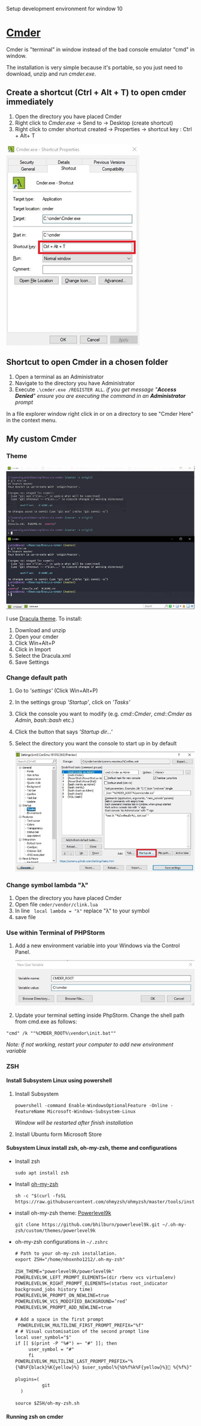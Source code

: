 Setup development environment for window 10



# [Cmder](https://cmder.net/)

Cmder is "terminal" in window instead of the bad console emulator "cmd" in window.

The installation is very simple because it's portable, so you just need to download, unzip and run *cmder.exe*.

## Create a shortcut (Ctrl + Alt + T) to open cmder immediately

1. Open the directory you have placed Cmder
2. Right click to *Cmder.exe* -> Send to -> Desktop (create shortcut)
3. Right click to cmder shortcut created -> Properties -> shortcut key : Ctrl + Alt+ T

![properties cmder](img/Properties_cmder.jpg)

## Shortcut to open Cmder in a chosen folder

1. Open a terminal as an Administrator
2. Navigate to the directory you have Administrator
3. Execute ```.\cmder.exe /REGISTER ALL```. *if you get message "**Access Denied**" ensure you are executing the command in an **Administrator** prompt* 

In a file explorer window right click in or on a directory to see "Cmder Here" in the context menu.

## My custom Cmder

### Theme

![dracula theme cmder](img/cmder.png)

I use [Dracula theme](https://draculatheme.com/cmder). To install:

1. Download and unzip
2. Open your cmder
3. Click Win+Alt+P
4. Click in Import
5. Select the Dracula.xml
6. Save Settings

### Change default path

1. Go to *'settings'* (Click Win+Alt+P)

2. In the settings group *'Startup'*, click on *'Tasks'*

3. Click the console you want to modify (e.g. *cmd::Cmder*, *cmd::Cmder as Admin*, *bash::bash* etc.)

4. Click the button that says *'Startup dir...'*

5. Select the directory you want the console to start up in by default

   ![cmder_startup](img/cmder_startup.jpg)

### Change symbol  lambda "λ"

1. Open the directory you have placed Cmder
2. Open file ```cmder/vendor/clink.lua``` 
3. In line ``` local lambda = "λ"``` replace  "λ" to your symbol
4. save file

### Use within Terminal of PHPStorm

1. Add a new environment variable into your Windows via the Control Panel.

   ![](img/cmder_add_path.jpg)

2.  Update your terminal setting inside PhpStorm. Change the shell path from cmd.exe as follows:

   ```shell
   "cmd" /k ""%CMDER_ROOT%\vendor\init.bat""
   ```

*Note: if not working, restart your computer to add new environment variable*

### ZSH

#### Install Subsystem Linux using powershell

1. Install Subsystem

   ```shell
   powershell -command Enable-WindowsOptionalFeature -Online -FeatureName Microsoft-Windows-Subsystem-Linux
   ```

   *Window will be restarted after finish installation*

2. Install Ubuntu form Microsoft Store

#### Subsystem Linux install zsh, oh-my-zsh, theme and configurations

- Install zsh

  ```shell
  sudo apt install zsh
  ```

- Install [oh-my-zsh](https://github.com/ohmyzsh/ohmyzsh)

  ```shell
  sh -c "$(curl -fsSL https://raw.githubusercontent.com/ohmyzsh/ohmyzsh/master/tools/install.sh)"
  ```

- install oh-my-zsh theme: [Powerlevel9k](https://github.com/Powerlevel9k/powerlevel9k)

  ```shell
  git clone https://github.com/bhilburn/powerlevel9k.git ~/.oh-my-zsh/custom/themes/powerlevel9k
  ```

- oh-my-zsh configurations in ```~/.zshrc```

  ```shell
  # Path to your oh-my-zsh installation.
  export ZSH="/home/nhoxnho1212/.oh-my-zsh"
  
  ZSH_THEME="powerlevel9k/powerlevel9k"
  POWERLEVEL9K_LEFT_PROMPT_ELEMENTS=(dir rbenv vcs virtualenv)
  POWERLEVEL9K_RIGHT_PROMPT_ELEMENTS=(status root_indicator background_jobs history time)
  POWERLEVEL9K_PROMPT_ON_NEWLINE=true
  POWERLEVEL9K_VCS_MODIFIED_BACKGROUND=’red’
  POWERLEVEL9K_PROMPT_ADD_NEWLINE=true
  
  # Add a space in the first prompt
   POWERLEVEL9K_MULTILINE_FIRST_PROMPT_PREFIX="%f"
  # # Visual customisation of the second prompt line
  local user_symbol="$"
  if [[ $(print -P "%#") =~ "#" ]]; then
       user_symbol = "#"
       fi
  POWERLEVEL9K_MULTILINE_LAST_PROMPT_PREFIX="%{%B%F{black}%K{yellow}%} $user_symbol%{%b%f%k%F{yellow}%} %{%f%}"
  
  plugins=(
            git
    )
  
  source $ZSH/oh-my-zsh.sh
  ```

#### Running zsh on cmder
